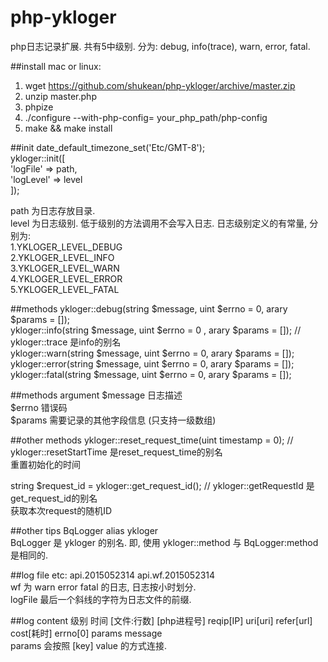 # php-ykloger
php日志记录扩展. 共有5中级别. 分为:  debug,  info(trace), warn, error, fatal.

##install
mac or linux:  
1.  wget https://github.com/shukean/php-ykloger/archive/master.zip
2.  unzip master.php
3.  phpize
4.  ./configure --with-php-config= your_php_path/php-config
5.  make && make install 

##init
date_default_timezone_set('Etc/GMT-8');  
ykloger::init([  
    'logFile' => path,   
    'logLevel' => level  
]);  

path 为日志存放目录.  
level 为日志级别. 低于级别的方法调用不会写入日志.  日志级别定义的有常量, 分别为:   
1.YKLOGER_LEVEL_DEBUG  
2.YKLOGER_LEVEL_INFO  
3.YKLOGER_LEVEL_WARN  
4.YKLOGER_LEVEL_ERROR  
5.YKLOGER_LEVEL_FATAL  

##methods
ykloger::debug(string $message, uint $errno = 0, arary $params = []);  
ykloger::info(string $message, uint $errno = 0 , arary $params = []); // ykloger::trace 是info的别名  
ykloger::warn(string $message, uint $errno = 0, arary $params = []);  
ykloger::error(string $message, uint $errno = 0, arary $params = []);   
ykloger::fatal(string $message, uint $errno = 0, arary $params = []);  

##methods argument
$message  日志描述  
$errno    错误码  
$params   需要记录的其他字段信息 (只支持一级数组)  

##other methods
ykloger::reset_request_time(uint timestamp = 0); // ykloger::resetStartTime 是reset_request_time的别名  
重置初始化的时间  

string $request_id = ykloger::get_request_id(); // ykloger::getRequestId 是get_request_id的别名  
获取本次request的随机ID  

##other tips
BqLogger alias ykloger  
BqLogger 是 ykloger 的别名. 即, 使用 ykloger::method 与 BqLogger:method 是相同的.  

##log file
etc: api.2015052314   api.wf.2015052314  
wf 为 warn error  fatal 的日志, 日志按小时划分.  
logFile 最后一个斜线的字符为日志文件的前缀.   


##log content
级别 时间 [文件:行数] [php进程号] reqip[IP] uri[uri] refer[url] cost[耗时] errno[0]  params message  
params 会按照 [key] value 的方式连接.  
